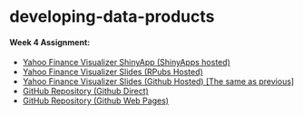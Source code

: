 # developing-data-products

#### Week 4 Assignment:


- [Yahoo Finance Visualizer ShinyApp (ShinyApps hosted)](https://dpellon.shinyapps.io/Yahoo_Finance_Visualizer/)
- [Yahoo Finance Visualizer Slides (RPubs Hosted)](https://rpubs.com/dpellon/615252)
- [Yahoo Finance Visualizer Slides (Github Hosted) [The same as previous]](https://aceri.github.io/data-science-specialization/developing-data-products/w4project/presentation.html)
- [GitHub Repository (Github Direct)](https://github.com/aceri/data-science-specialization/edit/master/developing-data-products/w4project/README.md)
- [GitHub Repository (Github Web Pages)](https://aceri.github.io/data-science-specialization/developing-data-products/w4project/)
